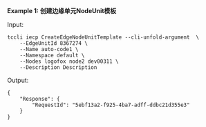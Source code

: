 **Example 1: 创建边缘单元NodeUnit模板**



Input: 

```
tccli iecp CreateEdgeNodeUnitTemplate --cli-unfold-argument  \
    --EdgeUnitId 8367274 \
    --Name auto-code1 \
    --Namespace default \
    --Nodes logofox node2 dev00311 \
    --Description Description
```

Output: 
```
{
    "Response": {
        "RequestId": "5ebf13a2-f925-4ba7-adff-ddbc21d355e3"
    }
}
```

